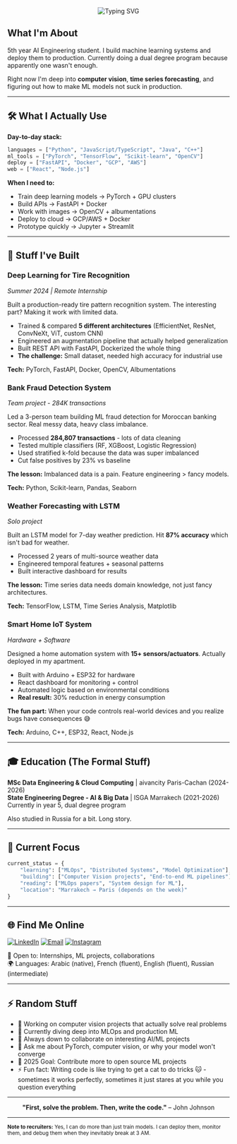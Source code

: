 <div align="center">

<img src="https://readme-typing-svg.herokuapp.com?font=Fira+Code&size=32&duration=2800&pause=2000&color=A277FF&center=true&vCenter=true&width=940&lines=Hey%2C+I'm+Lojaine+%F0%9F%91%8B;Building+ML+systems+that+actually+work;Computer+Vision+%7C+Deep+Learning+%7C+MLOps" alt="Typing SVG" />

</div>

## What I'm About

5th year AI Engineering student. I build machine learning systems and deploy them to production. Currently doing a dual degree program because apparently one wasn't enough.

Right now I'm deep into **computer vision**, **time series forecasting**, and figuring out how to make ML models not suck in production.

---

## 🛠️ What I Actually Use

**Day-to-day stack:**
```python
languages = ["Python", "JavaScript/TypeScript", "Java", "C++"]
ml_tools = ["PyTorch", "TensorFlow", "Scikit-learn", "OpenCV"]
deploy = ["FastAPI", "Docker", "GCP", "AWS"]
web = ["React", "Node.js"]
```

**When I need to:**
- Train deep learning models → PyTorch + GPU clusters
- Build APIs → FastAPI + Docker
- Work with images → OpenCV + albumentations
- Deploy to cloud → GCP/AWS + Docker
- Prototype quickly → Jupyter + Streamlit

---

## 🚀 Stuff I've Built

### Deep Learning for Tire Recognition
*Summer 2024 | Remote Internship*

Built a production-ready tire pattern recognition system. The interesting part? Making it work with limited data.

- Trained & compared **5 different architectures** (EfficientNet, ResNet, ConvNeXt, ViT, custom CNN)
- Engineered an augmentation pipeline that actually helped generalization
- Built REST API with FastAPI, Dockerized the whole thing
- **The challenge:** Small dataset, needed high accuracy for industrial use

**Tech:** PyTorch, FastAPI, Docker, OpenCV, Albumentations

### Bank Fraud Detection System
*Team project - 284K transactions*

Led a 3-person team building ML fraud detection for Moroccan banking sector. Real messy data, heavy class imbalance.

- Processed **284,807 transactions** - lots of data cleaning
- Tested multiple classifiers (RF, XGBoost, Logistic Regression)
- Used stratified k-fold because the data was super imbalanced
- Cut false positives by 23% vs baseline

**The lesson:** Imbalanced data is a pain. Feature engineering > fancy models.

**Tech:** Python, Scikit-learn, Pandas, Seaborn

### Weather Forecasting with LSTM
*Solo project*

Built an LSTM model for 7-day weather prediction. Hit **87% accuracy** which isn't bad for weather.

- Processed 2 years of multi-source weather data
- Engineered temporal features + seasonal patterns
- Built interactive dashboard for results

**The lesson:** Time series data needs domain knowledge, not just fancy architectures.

**Tech:** TensorFlow, LSTM, Time Series Analysis, Matplotlib

### Smart Home IoT System
*Hardware + Software*

Designed a home automation system with **15+ sensors/actuators**. Actually deployed in my apartment.

- Built with Arduino + ESP32 for hardware
- React dashboard for monitoring + control
- Automated logic based on environmental conditions
- **Real result:** 30% reduction in energy consumption

**The fun part:** When your code controls real-world devices and you realize bugs have consequences 😅

**Tech:** Arduino, C++, ESP32, React, Node.js

---

## 🎓 Education (The Formal Stuff)

**MSc Data Engineering & Cloud Computing** | aivancity Paris-Cachan (2024-2026)  
**State Engineering Degree - AI & Big Data** | ISGA Marrakech (2021-2026)  
Currently in year 5, dual degree program

Also studied in Russia for a bit. Long story.

---

## 💭 Current Focus

```python
current_status = {
    "learning": ["MLOps", "Distributed Systems", "Model Optimization"],
    "building": ["Computer Vision projects", "End-to-end ML pipelines"],
    "reading": ["MLOps papers", "System design for ML"],
    "location": "Marrakech → Paris (depends on the week)"
}
```

---

## 🌐 Find Me Online

[![LinkedIn](https://img.shields.io/badge/-LinkedIn-0077B5?style=flat-square&logo=linkedin&logoColor=white)](https://www.linkedin.com/in/lojaine-eddahir)
[![Email](https://img.shields.io/badge/-Email-D14836?style=flat-square&logo=gmail&logoColor=white)](mailto:lojaineeddahir2003@gmail.com)
[![Instagram](https://img.shields.io/badge/-Instagram-E4405F?style=flat-square&logo=instagram&logoColor=white)](https://instagram.com/lojaine_eddahir)


💬 Open to: Internships, ML projects, collaborations  
🌍 Languages: Arabic (native), French (fluent), English (fluent), Russian (intermediate)

---

## ⚡ Random Stuff

- 🔭 Working on computer vision projects that actually solve real problems
- 🌱 Currently diving deep into MLOps and production ML
- 👯 Always down to collaborate on interesting AI/ML projects
- 💬 Ask me about PyTorch, computer vision, or why your model won't converge
- 🎯 2025 Goal: Contribute more to open source ML projects
- ⚡ Fun fact: Writing code is like trying to get a cat to do tricks 🐱 - sometimes it works perfectly, sometimes it just stares at you while you question everything

---

<div align="center">

**"First, solve the problem. Then, write the code."** – John Johnson


</div>

---

<sub>**Note to recruiters:** Yes, I can do more than just train models. I can deploy them, monitor them, and debug them when they inevitably break at 3 AM.</sub>

